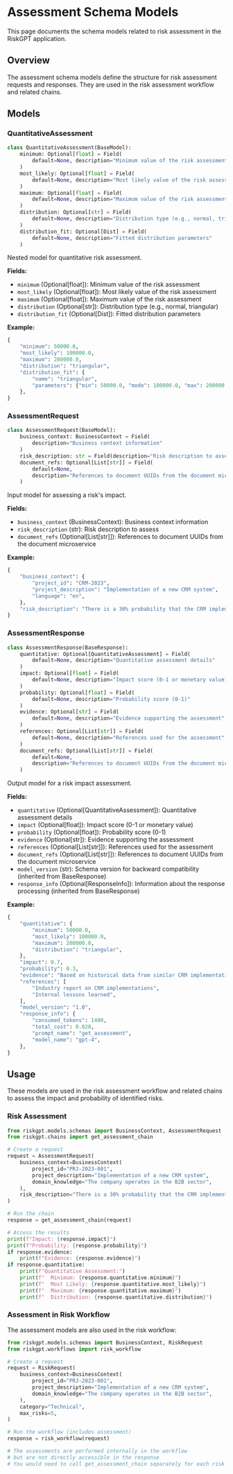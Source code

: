# Assessment Schema Models

This page documents the schema models related to risk assessment in the RiskGPT application.

## Overview

The assessment schema models define the structure for risk assessment requests and responses. They are used in the risk assessment workflow and related chains.

## Models

### QuantitativeAssessment

```python
class QuantitativeAssessment(BaseModel):
    minimum: Optional[float] = Field(
        default=None, description="Minimum value of the risk assessment"
    )
    most_likely: Optional[float] = Field(
        default=None, description="Most likely value of the risk assessment"
    )
    maximum: Optional[float] = Field(
        default=None, description="Maximum value of the risk assessment"
    )
    distribution: Optional[str] = Field(
        default=None, description="Distribution type (e.g., normal, triangular)"
    )
    distribution_fit: Optional[Dist] = Field(
        default=None, description="Fitted distribution parameters"
    )
```

Nested model for quantitative risk assessment.

**Fields:**
- `minimum` (Optional[float]): Minimum value of the risk assessment
- `most_likely` (Optional[float]): Most likely value of the risk assessment
- `maximum` (Optional[float]): Maximum value of the risk assessment
- `distribution` (Optional[str]): Distribution type (e.g., normal, triangular)
- `distribution_fit` (Optional[Dist]): Fitted distribution parameters

**Example:**
```python
{
    "minimum": 50000.0,
    "most_likely": 100000.0,
    "maximum": 200000.0,
    "distribution": "triangular",
    "distribution_fit": {
        "name": "triangular",
        "parameters": {"min": 50000.0, "mode": 100000.0, "max": 200000.0},
    },
}
```

### AssessmentRequest

```python
class AssessmentRequest(BaseModel):
    business_context: BusinessContext = Field(
        description="Business context information"
    )
    risk_description: str = Field(description="Risk description to assess")
    document_refs: Optional[List[str]] = Field(
        default=None,
        description="References to document UUIDs from the document microservice",
    )
```

Input model for assessing a risk's impact.

**Fields:**
- `business_context` (BusinessContext): Business context information
- `risk_description` (str): Risk description to assess
- `document_refs` (Optional[List[str]]): References to document UUIDs from the document microservice

**Example:**
```python
{
    "business_context": {
        "project_id": "CRM-2023",
        "project_description": "Implementation of a new CRM system",
        "language": "en",
    },
    "risk_description": "There is a 30% probability that the CRM implementation will experience critical technical failures within the first 3 months of deployment.",
}
```

### AssessmentResponse

```python
class AssessmentResponse(BaseResponse):
    quantitative: Optional[QuantitativeAssessment] = Field(
        default=None, description="Quantitative assessment details"
    )
    impact: Optional[float] = Field(
        default=None, description="Impact score (0-1 or monetary value)"
    )
    probability: Optional[float] = Field(
        default=None, description="Probability score (0-1)"
    )
    evidence: Optional[str] = Field(
        default=None, description="Evidence supporting the assessment"
    )
    references: Optional[List[str]] = Field(
        default=None, description="References used for the assessment"
    )
    document_refs: Optional[List[str]] = Field(
        default=None,
        description="References to document UUIDs from the document microservice",
    )
```

Output model for a risk impact assessment.

**Fields:**
- `quantitative` (Optional[QuantitativeAssessment]): Quantitative assessment details
- `impact` (Optional[float]): Impact score (0-1 or monetary value)
- `probability` (Optional[float]): Probability score (0-1)
- `evidence` (Optional[str]): Evidence supporting the assessment
- `references` (Optional[List[str]]): References used for the assessment
- `document_refs` (Optional[List[str]]): References to document UUIDs from the document microservice
- `model_version` (str): Schema version for backward compatibility (inherited from BaseResponse)
- `response_info` (Optional[ResponseInfo]): Information about the response processing (inherited from BaseResponse)

**Example:**
```python
{
    "quantitative": {
        "minimum": 50000.0,
        "most_likely": 100000.0,
        "maximum": 200000.0,
        "distribution": "triangular",
    },
    "impact": 0.7,
    "probability": 0.3,
    "evidence": "Based on historical data from similar CRM implementations",
    "references": [
        "Industry report on CRM implementations",
        "Internal lessons learned",
    ],
    "model_version": "1.0",
    "response_info": {
        "consumed_tokens": 1400,
        "total_cost": 0.028,
        "prompt_name": "get_assessment",
        "model_name": "gpt-4",
    },
}
```

## Usage

These models are used in the risk assessment workflow and related chains to assess the impact and probability of identified risks.

### Risk Assessment

```python
from riskgpt.models.schemas import BusinessContext, AssessmentRequest
from riskgpt.chains import get_assessment_chain

# Create a request
request = AssessmentRequest(
    business_context=BusinessContext(
        project_id="PRJ-2023-001",
        project_description="Implementation of a new CRM system",
        domain_knowledge="The company operates in the B2B sector",
    ),
    risk_description="There is a 30% probability that the CRM implementation will experience critical technical failures within the first 3 months of deployment.",
)

# Run the chain
response = get_assessment_chain(request)

# Access the results
print(f"Impact: {response.impact}")
print(f"Probability: {response.probability}")
if response.evidence:
    print(f"Evidence: {response.evidence}")
if response.quantitative:
    print(f"Quantitative Assessment:")
    print(f"  Minimum: {response.quantitative.minimum}")
    print(f"  Most Likely: {response.quantitative.most_likely}")
    print(f"  Maximum: {response.quantitative.maximum}")
    print(f"  Distribution: {response.quantitative.distribution}")
```

### Assessment in Risk Workflow

The assessment models are also used in the risk workflow:

```python
from riskgpt.models.schemas import BusinessContext, RiskRequest
from riskgpt.workflows import risk_workflow

# Create a request
request = RiskRequest(
    business_context=BusinessContext(
        project_id="PRJ-2023-001",
        project_description="Implementation of a new CRM system",
        domain_knowledge="The company operates in the B2B sector",
    ),
    category="Technical",
    max_risks=5,
)

# Run the workflow (includes assessment)
response = risk_workflow(request)

# The assessments are performed internally in the workflow
# but are not directly accessible in the response
# You would need to call get_assessment_chain separately for each risk
```